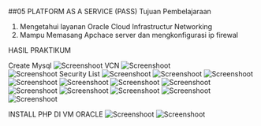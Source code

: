 ##05 PLATFORM AS A SERVICE (PASS)
Tujuan Pembelajaraan 
1. Mengetahui layanan Oracle Cloud Infrastructur Networking
2. Mampu Memasang Apchace server dan mengkonfigurasi ip firewal 

HASIL PRAKTIKUM 

Create Mysql
![Screenshoot VCN](img/Capture.PNG)
![Screenshoot ](img/Capture1.PNG)
![Screenshoot Security List](img/Capture2.PNG)
![Screenshoot ](img/Capture3.PNG)
![Screenshoot ](img/Capture4.PNG)
![Screenshoot ](img/Capture5.PNG)
![Screenshoot ](img/Capture6.PNG)
![Screenshoot ](img/Capture7.PNG)
![Screenshoot ](img/Capture8.PNG)
![Screenshoot ](img/Capture9.PNG)
![Screenshoot ](img/Capture10.PNG)
![Screenshoot ](img/Capture11.PNG)
![Screenshoot ](img/Capture12.PNG)
![Screenshoot ](img/Capture13.PNG)
![Screenshoot ](img/Capture14.PNG)

INSTALL PHP DI VM ORACLE
![Screenshoot ](img/Capture15.PNG)
![Screenshoot ](img/Capture16.PNG)















